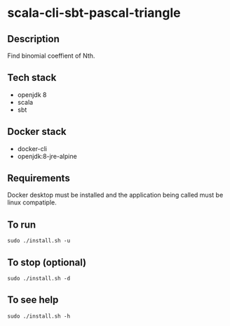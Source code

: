 # scala-cli-sbt-pascal-triangle

## Description
Find binomial coeffient of Nth.

## Tech stack
- openjdk 8
- scala
- sbt

## Docker stack
- docker-cli
- openjdk:8-jre-alpine

## Requirements
Docker desktop must be installed and the application
being called must be linux compatiple.

## To run
`sudo ./install.sh -u`

## To stop (optional)
`sudo ./install.sh -d`

## To see help
`sudo ./install.sh -h`
